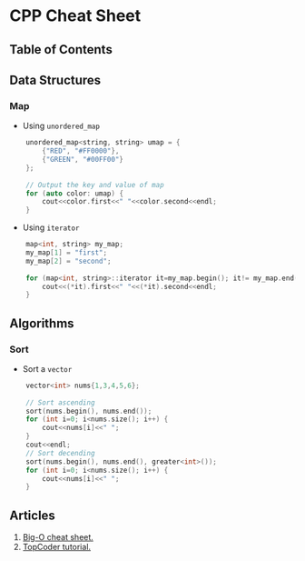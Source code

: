 # CPP Cheat Sheet


## Table of Contents

## Data Structures

### Map

- Using `unordered_map`

```cpp
	unordered_map<string, string> umap = {
		{"RED", "#FF0000"},
		{"GREEN", "#00FF00"}
	};
	
	// Output the key and value of map
	for (auto color: umap) {
		cout<<color.first<<" "<<color.second<<endl;
	}
```
- Using `iterator`
```cpp
	map<int, string> my_map;
    my_map[1] = "first";
    my_map[2] = "second";
    
    for (map<int, string>::iterator it=my_map.begin(); it!= my_map.end(); it++) {
        cout<<(*it).first<<" "<<(*it).second<<endl;
    }
```

## Algorithms

### Sort
- Sort a `vector`
```cpp
    vector<int> nums{1,3,4,5,6};
    
    // Sort ascending
    sort(nums.begin(), nums.end());
    for (int i=0; i<nums.size(); i++) {
        cout<<nums[i]<<" ";
    }
    cout<<endl;
    // Sort decending
    sort(nums.begin(), nums.end(), greater<int>());
    for (int i=0; i<nums.size(); i++) {
        cout<<nums[i]<<" ";
    }
```

## Articles

1. [Big-O cheat sheet.](http://bigocheatsheet.com/)
2. [TopCoder tutorial.](https://www.topcoder.com/community/competitive-programming/tutorials/)
